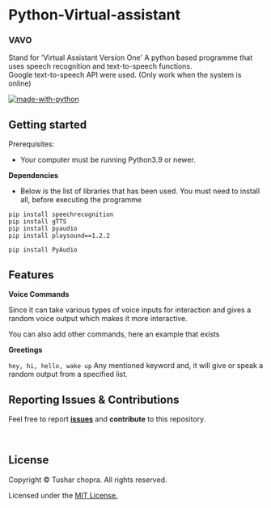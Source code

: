# Python-Virtual-assistant
### VAVO

Stand for 'Virtual Assistant Version One' A python based programme that uses speech recognition and text-to-speech functions.</br>
Google text-to-speech API were used. (Only work when the system is online)

[![made-with-python](https://img.shields.io/badge/Made%20with-Python-1f425f.svg)](https://www.python.org/)


## Getting started
Prerequisites:
* Your computer must be running Python3.9 or newer.

**Dependencies**
* Below is the list of libraries that has been used. You must need to install all, before executing the programme
```
pip install speechrecognition
pip install gTTS
pip install pyaudio
pip install playsound==1.2.2

pip install PyAudio
```

## Features

**Voice Commands**

Since it can take various types of voice inputs for interaction and gives a random voice output which makes it more interactive. 

You can also add other commands, here an example that exists

**Greetings**
 
 `hey, hi, hello, wake up` Any mentioned keyword and,  it will give or speak a random output from a specified list.
 
 ## Reporting Issues & Contributions

Feel free to report <b>[issues](https://github.com/Abhijeetbyte/Python-Virtual-assistant/issues/new)</b> and <b>contribute</b> to this repository.

<br/>

## License

Copyright © Tushar chopra. All rights reserved.

Licensed under the [MIT License.](LICENSE)

